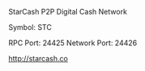 StarCash P2P Digital Cash Network

Symbol: STC

RPC Port: 24425
Network Port: 24426

http://starcash.co
